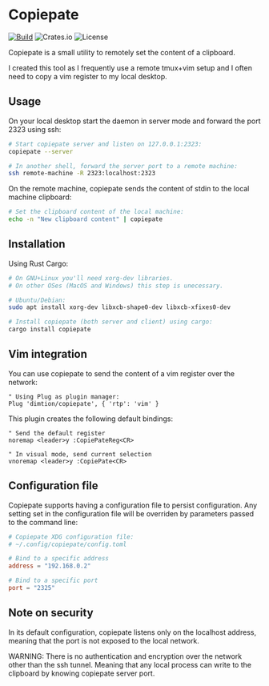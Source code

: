 # Copiepate

[![Build](https://github.com/dimtion/copiepate/actions/workflows/build.yml/badge.svg)](https://github.com/dimtion/copiepate/actions/workflows/build.yml)
![Crates.io](https://img.shields.io/crates/v/copiepate)
![License](https://img.shields.io/github/license/dimtion/copiepate)

Copiepate is a small utility to remotely set the content of a clipboard.

I created this tool as I frequently use a remote tmux+vim setup and I often
need to copy a vim register to my local desktop.

## Usage

On your local desktop start the daemon in server mode and forward the port 2323
using ssh:

```bash
# Start copiepate server and listen on 127.0.0.1:2323:
copiepate --server

# In another shell, forward the server port to a remote machine:
ssh remote-machine -R 2323:localhost:2323
```

On the remote machine, copiepate sends the content of stdin to the local
machine clipboard:
```bash
# Set the clipboard content of the local machine:
echo -n "New clipboard content" | copiepate
```

## Installation

Using Rust Cargo:
```bash
# On GNU+Linux you'll need xorg-dev libraries.
# On other OSes (MacOS and Windows) this step is unecessary.

# Ubuntu/Debian:
sudo apt install xorg-dev libxcb-shape0-dev libxcb-xfixes0-dev

# Install copiepate (both server and client) using cargo:
cargo install copiepate
```

## Vim integration

You can use copiepate to send the content of a vim register over the network:
```vim
" Using Plug as plugin manager:
Plug 'dimtion/copiepate', { 'rtp': 'vim' }
```

This plugin creates the following default bindings:
```vim
" Send the default register
noremap <leader>y :CopiePateReg<CR>

" In visual mode, send current selection
vnoremap <leader>y :CopiePate<CR>
```

## Configuration file

Copiepate supports having a configuration file to persist configuration. Any
setting set in the configuration file will be overriden by parameters passed to
the command line:

```toml
# Copiepate XDG configuration file:
# ~/.config/copiepate/config.toml

# Bind to a specific address
address = "192.168.0.2"

# Bind to a specific port
port = "2325"
```

## Note on security

In its default configuration, copiepate listens only on the localhost address,
meaning that the port is not exposed to the local network.

WARNING: There is no authentication and encryption over the network other than
the ssh tunnel. Meaning that any local process can write to the clipboard by
knowing copiepate server port.
